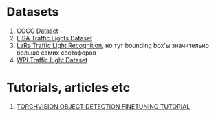 # Datasets
1. [COCO Dataset](https://cocodataset.org/#download)
2. [LISA Traffic Lights Dataset](https://www.kaggle.com/mbornoe/lisa-traffic-light-dataset)
3. [LaRa Traffic Light Recognition](http://www.lara.prd.fr/benchmarks/trafficlightsrecognition), но тут bounding box'ы значительно больше самих светофоров
4. [WPI Traffic Light Dataset](http://computing.wpi.edu/dataset.html)

# Tutorials, articles etc
1. [TORCHVISION OBJECT DETECTION FINETUNING TUTORIAL](https://pytorch.org/tutorials/intermediate/torchvision_tutorial.html)
